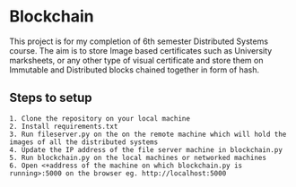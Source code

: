 # Blockchain
This project is for my completion of 6th semester Distributed Systems course. The aim is to store Image based certificates such as University marksheets, or any other type of visual certificate and store them on Immutable and Distributed blocks chained together in form of hash.

## Steps to setup
    1. Clone the repository on your local machine
    2. Install requirements.txt
    3. Run fileserver.py on the on the remote machine which will hold the images of all the distributed systems
    4. Update the IP address of the file server machine in blockchain.py
    5. Run blockchain.py on the local machines or networked machines
    6. Open <+address of the machine on which blockchain.py is running>:5000 on the browser eg. http://localhost:5000